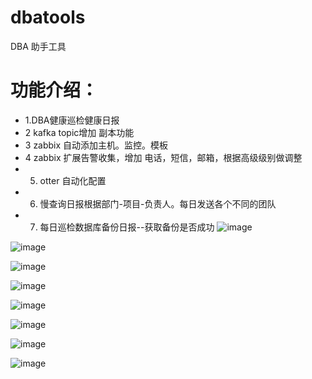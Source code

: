 # dbatools
DBA 助手工具

# 功能介绍：
  - 1.DBA健康巡检健康日报
  - 2 kafka topic增加 副本功能
  - 3 zabbix 自动添加主机。监控。模板
  - 4 zabbix 扩展告警收集，增加 电话，短信，邮箱，根据高级级别做调整
  - 5. otter 自动化配置
  - 6. 慢查询日报根据部门-项目-负责人。每日发送各个不同的团队
  - 7. 每日巡检数据库备份日报--获取备份是否成功
![image](https://user-images.githubusercontent.com/30198924/235087699-89c28e6b-ae28-4d10-b305-e181883d65a0.png)

![image](https://user-images.githubusercontent.com/30198924/235087812-9d823be5-d000-4a17-8435-aad6e8d36dcb.png)


![image](https://user-images.githubusercontent.com/30198924/235087843-3aa242e9-90f0-4d77-abcb-c60db2dfb538.png)


![image](https://user-images.githubusercontent.com/30198924/235087871-9063a0ee-fb02-45d6-80f4-511323136932.png)


![image](https://user-images.githubusercontent.com/30198924/235087903-d4faa282-08d3-4078-b0cd-28167b32bd55.png)

![image](https://user-images.githubusercontent.com/30198924/235087991-a4bdb9ec-d7a0-4727-80c3-45fde1931e04.png)

![image](https://user-images.githubusercontent.com/30198924/235088058-20fa0021-6b9c-446a-8ae9-2ed7405a7d6d.png)

![image](https://user-images.githubusercontent.com/30198924/235088120-f0afad7e-0592-47ec-8ff4-d8c95dfe1a4f.png)

